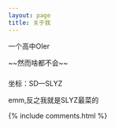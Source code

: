 ```yaml
---
layout: page
title: 关于我 
---
```


一个高中OIer
<p>
~~然而啥都不会~~
<p>

<p>

<h3> </h3>  

<p>

坐标：SD—SLYZ


<p>

emm,反之我就是SLYZ最菜的 
<p> 

<p> 

<p> 


{% include comments.html %}


